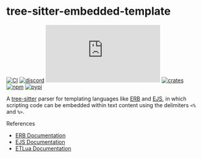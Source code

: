 # tree-sitter-embedded-template

[![CI][ci]](https://github.com/tree-sitter/tree-sitter-embedded-template/actions/workflows/ci.yml)
[![discord][discord]](https://discord.gg/w7nTvsVJhm)
[![matrix][matrix]](https://matrix.to/#/#tree-sitter-chat:matrix.org)
[![crates][crates]](https://crates.io/crates/tree-sitter-embedded-template)
[![npm][npm]](https://www.npmjs.com/package/tree-sitter-embedded-template)
[![pypi][pypi]](https://pypi.org/project/tree-sitter-embedded-template)

A [tree-sitter](https://github.com/tree-sitter/tree-sitter) parser for templating languages like [ERB](https://ruby-doc.org/stdlib-2.5.1/libdoc/erb/rdoc/ERB.html) and [EJS](http://ejs.co), in which scripting code can be embedded within text content using the delimiters `<%` and `%>`.

References

- [ERB Documentation](https://ruby-doc.org/stdlib-2.5.1/libdoc/erb/rdoc/ERB.html)
- [EJS Documentation](http://ejs.co/#docs)
- [ETLua Documentation](https://github.com/leafo/etlua)

[ci]: https://img.shields.io/github/actions/workflow/status/tree-sitter/tree-sitter-embedded-template/ci.yml?logo=github&label=CI
[discord]: https://img.shields.io/discord/1063097320771698699?logo=discord&label=discord
[matrix]: https://img.shields.io/matrix/tree-sitter-chat%3Amatrix.org?logo=matrix&label=matrix
[npm]: https://img.shields.io/npm/v/tree-sitter-embedded-template?logo=npm
[crates]: https://img.shields.io/crates/v/tree-sitter-embedded-template?logo=rust
[pypi]: https://img.shields.io/pypi/v/tree-sitter-embedded-template?logo=pypi&logoColor=ffd242
